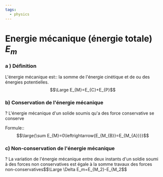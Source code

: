 ```yaml
---
tags:
  - physics
---
```

# Energie mécanique (énergie totale) $E_m$

### a ) Définition

L'énergie mécanique est:: la somme de l'énergie cinétique et de ou des énergies potentielles.$$\Large E_{M}=E_{C}+E_{P}$$

### b) Conservation de l'énergie mécanique
?
L'énergie mécanique d'un solide soumis qu'a des force conservative se conserve


Formule::$$\large{\sum E_{M}=0\leftrightarrow{E_{M_{B}}=E_{M_{A}}}}$$
### c) Non-conservation de l'énergie mécanique
?
La variation de l'énergie mécanique entre deux  instants d'un soldie soumi à des forces non conservatives est égale à la somme travaux des forces non-conservatives$$\Large \Delta E_m=E_{M_2}-E_{M_2$$
